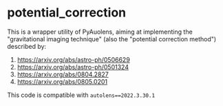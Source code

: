# potential_correction
This is a wrapper utility of PyAuolens, aiming at implementing the "gravitational imaging technique" (also the "potential correction method") described by:
1. https://arxiv.org/abs/astro-ph/0506629 
2. https://arxiv.org/abs/astro-ph/0501324
3. https://arxiv.org/abs/0804.2827
4. https://arxiv.org/abs/0805.0201

This code is compatible with `autolens==2022.3.30.1`